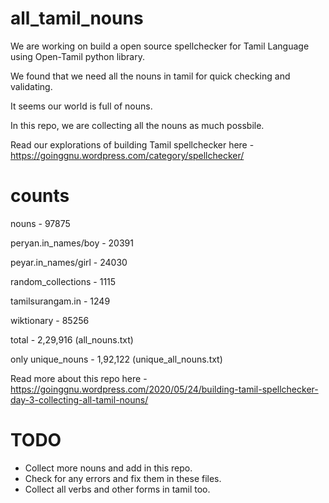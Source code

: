 # all_tamil_nouns

We are working on build a open source spellchecker for Tamil Language using Open-Tamil python library.

We found that we need all the nouns in tamil for quick checking and validating.

It seems our world is full of nouns.

In this repo, we are collecting all the nouns as much possbile.

Read our explorations of building Tamil spellchecker here - https://goinggnu.wordpress.com/category/spellchecker/

# counts

nouns - 97875 

peryan.in_names/boy - 20391

peyar.in_names/girl - 24030

random_collections - 1115

tamilsurangam.in - 1249

wiktionary - 85256


total - 2,29,916 (all_nouns.txt)

only unique_nouns - 1,92,122 (unique_all_nouns.txt)


Read more about this repo here - https://goinggnu.wordpress.com/2020/05/24/building-tamil-spellchecker-day-3-collecting-all-tamil-nouns/

# TODO

* Collect more nouns and add in this repo.
* Check for any errors and fix them in these files.
* Collect all verbs and other forms in tamil too.